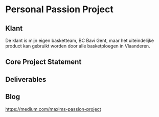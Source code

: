 # Personal Passion Project

## Klant
De klant is mijn eigen basketteam, BC Bavi Gent, maar het uiteindelijke product kan gebruikt worden door alle basketploegen in Vlaanderen.
## Core Project Statement

## Deliverables

## Blog
https://medium.com/maxims-passion-project
